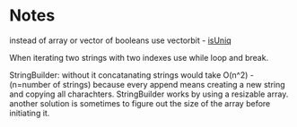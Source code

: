 # Notes

instead of array or vector of booleans use vectorbit - [isUniq](./array-and-strings/isUniq.cpp)

When iterating two strings with two indexes use while loop and break.

StringBuilder: without it concatanating strings would take O(n^2) - (n=number of strings) because every append means creating a new string and copying all charachters. StringBuilder works by using a resizable array. another solution is sometimes to figure out the size of the array before initiating it.

